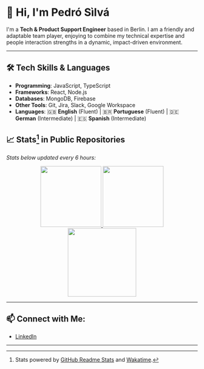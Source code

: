 # 👋 Hi, I'm Pedró Sìlvá  

I'm a **Tech & Product Support Engineer** based in Berlin. I am a friendly and adaptable team player, enjoying to combine my technical expertise and people interaction strengths in a dynamic, impact-driven environment.


---

## 🛠️ Tech Skills & Languages
- **Programming**: JavaScript, TypeScript  
- **Frameworks**: React, Node.js  
- **Databases**: MongoDB, Firebase  
- **Other Tools**: Git, Jira, Slack, Google Workspace
- **Languages**: 🇬🇧 **English** (Fluent) | 🇧🇷 **Portuguese** (Fluent) | 🇩🇪 **German** (Intermediate) | 🇪🇸 **Spanish** (Intermediate)
  

## 📈 Stats[^1] in Public Repositories
*Stats below updated every 6 hours:*

<div align="center">
  <a href="https://github.com/born3am">
      <img height=160 src="https://github-readme-stats.vercel.app/api?username=born3am&show_icons=true&theme=radical&hide=contribs&show=prs_merged_percentage&include_all_commits=true" />
  </a>
  <a href="https://github.com/born3am">
      <img height=160 src="https://github-readme-stats.vercel.app/api/top-langs/?username=born3am&hide_progress=false&layout=compact&langs_count=8&size_weight=0.5&count_weight=0.5&hide=css,scss" />
  </a>
</div>
<div align="center">
    <a href="https://github.com/born3am">
        <img height=180 src="https://github-readme-stats.vercel.app/api/wakatime?username=born3am&layout=compact&" />
    </a>
</div>


---

## 📫 Connect with Me:  
- <a href="https://www.linkedin.com/in/pedro-silva-berlin" target="_blank">LinkedIn</a>  

---

[^1]: Stats powered by [GitHub Readme Stats](https://github.com/anuraghazra/github-readme-stats) and [Wakatime](https://wakatime.com).

